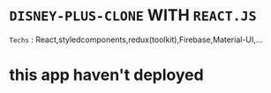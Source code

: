 # `DISNEY-PLUS-CLONE` WITH `REACT.JS`
`Techs` : React,styledcomponents,redux(toolkit),Firebase,Material-UI,...
# this app haven't deployed